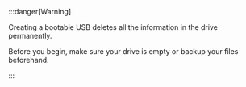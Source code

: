 :::danger[Warning]

Creating a bootable USB deletes all the information in the drive permanently. 

Before you begin, make sure your drive is empty or backup your files beforehand.

:::
